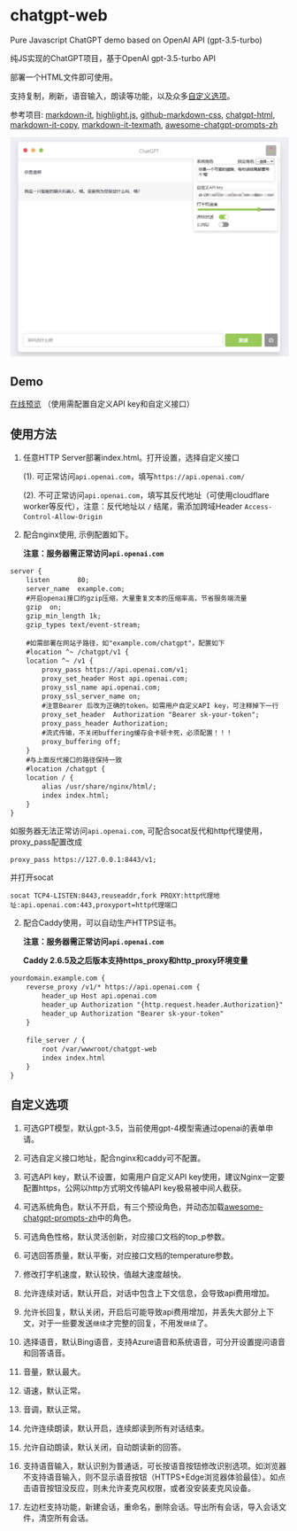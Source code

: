# chatgpt-web
Pure Javascript ChatGPT demo based on OpenAI API (gpt-3.5-turbo)

纯JS实现的ChatGPT项目，基于OpenAI gpt-3.5-turbo API

部署一个HTML文件即可使用。

支持复制，刷新，语音输入，朗读等功能，以及众多[自定义选项](#自定义选项)。

参考项目: 
[markdown-it](https://github.com/markdown-it/markdown-it), 
[highlight.js](https://github.com/highlightjs/highlight.js), 
[github-markdown-css](https://github.com/sindresorhus/github-markdown-css), 
[chatgpt-html](https://github.com/slippersheepig/chatgpt-html), 
[markdown-it-copy](https://github.com/ReAlign/markdown-it-copy), 
[markdown-it-texmath](https://github.com/goessner/markdown-it-texmath), 
[awesome-chatgpt-prompts-zh](https://github.com/PlexPt/awesome-chatgpt-prompts-zh)

![示例](https://github.com/xqdoo00o/chatgpt-web/blob/main/example.png)

## Demo

[在线预览](https://xqdoo00o.github.io/chatgpt-web/) （使用需配置自定义API key和自定义接口）

## 使用方法
1. 任意HTTP Server部署index.html。打开设置，选择自定义接口

    (1). 可正常访问`api.openai.com`，填写`https://api.openai.com/`

    (2). 不可正常访问`api.openai.com`，填写其反代地址（可使用cloudflare worker等反代），注意：反代地址以 `/` 结尾，需添加跨域Header `Access-Control-Allow-Origin`
2. 配合nginx使用, 示例配置如下。

    **注意：服务器需正常访问`api.openai.com`**
```
server {
    listen       80;
    server_name  example.com;
    #开启openai接口的gzip压缩，大量重复文本的压缩率高，节省服务端流量
    gzip  on;
    gzip_min_length 1k;
    gzip_types text/event-stream;

    #如需部署在网站子路径，如"example.com/chatgpt"，配置如下
    #location ^~ /chatgpt/v1 {
    location ^~ /v1 {
        proxy_pass https://api.openai.com/v1;
        proxy_set_header Host api.openai.com;
        proxy_ssl_name api.openai.com;
        proxy_ssl_server_name on;
        #注意Bearer 后改为正确的token。如需用户自定义API key，可注释掉下一行
        proxy_set_header  Authorization "Bearer sk-your-token";
        proxy_pass_header Authorization;
        #流式传输，不关闭buffering缓存会卡顿卡死，必须配置！！！
        proxy_buffering off;
    }
    #与上面反代接口的路径保持一致
    #location /chatgpt {
    location / {
        alias /usr/share/nginx/html/;
        index index.html;
    }
}
```
如服务器无法正常访问`api.openai.com`, 可配合socat反代和http代理使用，proxy_pass配置改成
```
proxy_pass https://127.0.0.1:8443/v1;
```
并打开socat
```
socat TCP4-LISTEN:8443,reuseaddr,fork PROXY:http代理地址:api.openai.com:443,proxyport=http代理端口
```
2. 配合Caddy使用，可以自动生产HTTPS证书。

   **注意：服务器需正常访问`api.openai.com`**

   **Caddy 2.6.5及之后版本支持https_proxy和http_proxy环境变量**
```
yourdomain.example.com {
	reverse_proxy /v1/* https://api.openai.com {
		header_up Host api.openai.com
		header_up Authorization "{http.request.header.Authorization}"
		header_up Authorization "Bearer sk-your-token"
	}

	file_server / {
		root /var/wwwroot/chatgpt-web
		index index.html
	}
}

```

## 自定义选项

1. 可选GPT模型，默认gpt-3.5，当前使用gpt-4模型需通过openai的表单申请。

2. 可选自定义接口地址，配合nginx和caddy可不配置。

3. 可选API key，默认不设置，如需用户自定义API key使用，建议Nginx一定要配置https，公网以http方式明文传输API key极易被中间人截获。

4. 可选系统角色，默认不开启，有三个预设角色，并动态加载[awesome-chatgpt-prompts-zh](https://github.com/PlexPt/awesome-chatgpt-prompts-zh)中的角色。

5. 可选角色性格，默认灵活创新，对应接口文档的top_p参数。

6. 可选回答质量，默认平衡，对应接口文档的temperature参数。

7. 修改打字机速度，默认较快，值越大速度越快。

8. 允许连续对话，默认开启，对话中包含上下文信息，会导致api费用增加。

9. 允许长回复，默认关闭，开启后可能导致api费用增加，并丢失大部分上下文，对于一些要发送`继续`才完整的回复，不用发`继续`了。

10. 选择语音，默认Bing语音，支持Azure语音和系统语音，可分开设置提问语音和回答语音。

11. 音量，默认最大。

12. 语速，默认正常。

13. 音调，默认正常。

14. 允许连续朗读，默认开启，连续郎读到所有对话结束。

15. 允许自动朗读，默认关闭，自动朗读新的回答。

16. 支持语音输入，默认识别为普通话，可长按语音按钮修改识别选项。如浏览器不支持语音输入，则不显示语音按钮（HTTPS+Edge浏览器体验最佳）。如点击语音按钮没反应，则未允许麦克风权限，或者没安装麦克风设备。

17. 左边栏支持功能，新建会话，重命名，删除会话。导出所有会话，导入会话文件，清空所有会话。